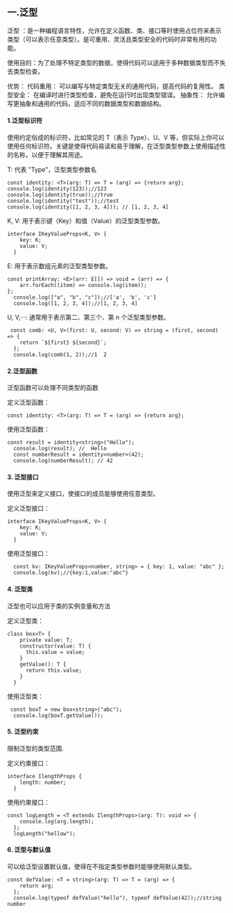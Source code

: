 ## 一.泛型

泛型 ：是一种编程语言特性，允许在定义函数、类、接口等时使用占位符来表示类型（可以表示任意类型）。是可重用、灵活且类型安全的代码时非常有用的功能。

使用目的：为了处理不特定类型的数据，使得代码可以适用于多种数据类型而不失去类型检查。

优势：
代码重用： 可以编写与特定类型无关的通用代码，提高代码的复用性。
类型安全： 在编译时进行类型检查，避免在运行时出现类型错误。
抽象性： 允许编写更抽象和通用的代码，适应不同的数据类型和数据结构。

#### 1.泛型标识符

使用约定俗成的标识符，比如常见的 T（表示 Type）、U、V 等，但实际上你可以使用任何标识符。关键是使得代码易读和易于理解，在泛型类型参数上使用描述性的名称，以便于理解其用途。

T: 代表 "Type"，泛型类型参数名

```
const identity: <T>(arg: T) => T = (arg) => {return arg};
console.log(identity(123));//123
console.log(identity(true));//true
console.log(identity("test"));//test
console.log(identity([1, 2, 3, 4])); // [1, 2, 3, 4]
```

K, V: 用于表示键（Key）和值（Value）的泛型类型参数。

```
interface IKeyValueProps<K, V> {
    key: K;
    value: V;
  }
```

E: 用于表示数组元素的泛型类型参数。

```
const printArray: <E>(arr: E[]) => void = (arr) => {
    arr.forEach((item) => console.log(item));
};
  console.log(["a", "b", "c"]);//['a', 'b', 'c']
  console.log([1, 2, 3, 4]);//[1, 2, 3, 4]
```

U, V,···: 通常用于表示第二、第三个、第 n 个泛型类型参数。

```
 const comb: <U, V>(first: U, second: V) => string = (first, second) => {
    return `${first} ${second}`;
  };
  console.log(comb(1, 2));//1  2
```

#### 2.泛型函数

泛型函数可以处理不同类型的函数

定义泛型函数：

```
const identity: <T>(arg: T) => T = (arg) => {return arg};
```

使用泛型函数：

```
const result = identity<string>("Hello");
  console.log(result); //  Hello
  const numberResult = identity<number>(42);
  console.log(numberResult); // 42
```

#### 3. 泛型接口

使用泛型来定义接口，使接口的成员能够使用任意类型。

定义泛型接口：

```
interface IKeyValueProps<K, V> {
    key: K;
    value: V;
  }
```

使用泛型接口：

```
  const kv: IKeyValueProps<number, string> = { key: 1, value: "abc" };
  console.log(kv);//{key:1,value:"abc"}
```

#### 4. 泛型类

泛型也可以应用于类的实例变量和方法

定义泛型类：

```
class box<T> {
    private value: T;
    constructor(value: T) {
      this.value = value;
    }
    getValue(): T {
      return this.value;
    }
  }
```

使用泛型类：

```
 const boxT = new box<string>("abc");
  console.log(boxT.getValue());
```

#### 5. 泛型约束

限制泛型的类型范围.

定义约束接口：

```
interface IlengthProps {
    length: number;
  }
```

使用约束接口：

```
const logLength = <T extends IlengthProps>(arg: T): void => {
    console.log(arg.length);
  };
  logLength("hellow");
```

#### 6. 泛型与默认值

可以给泛型设置默认值，使得在不指定类型参数时能够使用默认类型。

```
const defValue: <T = string>(arg: T) => T = (arg) => {
    return arg;
  };
  console.log(typeof defValue("hello"), typeof defValue(42));//string number
```
